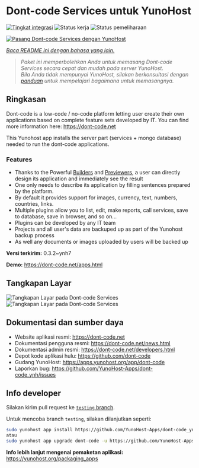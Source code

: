 <!--
N.B.: README ini dibuat secara otomatis oleh <https://github.com/YunoHost/apps/tree/master/tools/readme_generator>
Ini TIDAK boleh diedit dengan tangan.
-->

# Dont-code Services untuk YunoHost

[![Tingkat integrasi](https://dash.yunohost.org/integration/dont-code.svg)](https://ci-apps.yunohost.org/ci/apps/dont-code/) ![Status kerja](https://ci-apps.yunohost.org/ci/badges/dont-code.status.svg) ![Status pemeliharaan](https://ci-apps.yunohost.org/ci/badges/dont-code.maintain.svg)

[![Pasang Dont-code Services dengan YunoHost](https://install-app.yunohost.org/install-with-yunohost.svg)](https://install-app.yunohost.org/?app=dont-code)

*[Baca README ini dengan bahasa yang lain.](./ALL_README.md)*

> *Paket ini memperbolehkan Anda untuk memasang Dont-code Services secara cepat dan mudah pada server YunoHost.*  
> *Bila Anda tidak mempunyai YunoHost, silakan berkonsultasi dengan [panduan](https://yunohost.org/install) untuk mempelajari bagaimana untuk memasangnya.*

## Ringkasan

Dont-code is a low-code / no-code platform letting user create their own applications based on complete feature sets developed by IT.
You can find more information here: https://dont-code.net

This Yunohost app installs the server part (services + mongo database) needed to run the dont-code applications.

### Features

- Thanks to the Powerful [Builders](https://dont-code.net/ide-ui) and [Previewers](https://dont-code.net/ide-ui), a user can directly design its application and immediately see the result
- One only needs to describe its application by filling sentences prepared by the platform.
- By default it provides support for images, currency, text, numbers, countries, links.
- Multiple plugins allow you to list, edit, make reports, call services, save to database, save in browser, and so on...
- Plugins can be developed by any IT team
- Projects and all user's data are backuped up as part of the Yunohost backup process
- As well any documents or images uploaded by users will be backed up


**Versi terkirim:** 0.3.2~ynh7

**Demo:** <https://dont-code.net/apps.html>

## Tangkapan Layar

![Tangkapan Layar pada Dont-code Services](./doc/screenshots/ide.gif)
![Tangkapan Layar pada Dont-code Services](./doc/screenshots/previewer.gif)

## Dokumentasi dan sumber daya

- Website aplikasi resmi: <https://dont-code.net>
- Dokumentasi pengguna resmi: <https://dont-code.net/news.html>
- Dokumentasi admin resmi: <https://dont-code.net/developers.html>
- Depot kode aplikasi hulu: <https://github.com/dont-code>
- Gudang YunoHost: <https://apps.yunohost.org/app/dont-code>
- Laporkan bug: <https://github.com/YunoHost-Apps/dont-code_ynh/issues>

## Info developer

Silakan kirim pull request ke [`testing` branch](https://github.com/YunoHost-Apps/dont-code_ynh/tree/testing).

Untuk mencoba branch `testing`, silakan dilanjutkan seperti:

```bash
sudo yunohost app install https://github.com/YunoHost-Apps/dont-code_ynh/tree/testing --debug
atau
sudo yunohost app upgrade dont-code -u https://github.com/YunoHost-Apps/dont-code_ynh/tree/testing --debug
```

**Info lebih lanjut mengenai pemaketan aplikasi:** <https://yunohost.org/packaging_apps>
